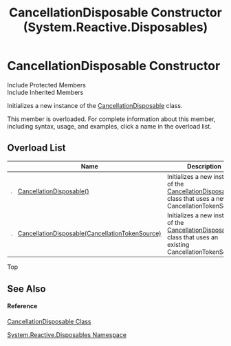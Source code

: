 ﻿---
title: CancellationDisposable Constructor  (System.Reactive.Disposables)
TOCTitle: CancellationDisposable Constructor
ms:assetid: Overload:System.Reactive.Disposables.CancellationDisposable.#ctor
ms:mtpsurl: https://msdn.microsoft.com/en-us/library/system.reactive.disposables.cancellationdisposable.cancellationdisposable(v=VS.103)
ms:contentKeyID: 36069547
ms.date: 06/28/2011
mtps_version: v=VS.103
f1_keywords:
- System.Reactive.Disposables.CancellationDisposable.#ctor
- System.Reactive.Disposables.CancellationDisposable.CancellationDisposable
dev_langs:
- CSharp
- JScript
- VB
- FSharp
---

# CancellationDisposable Constructor

Include Protected Members  
Include Inherited Members  

Initializes a new instance of the [CancellationDisposable](hh212123\(v=vs.103\).md) class.

This member is overloaded. For complete information about this member, including syntax, usage, and examples, click a name in the overload list.

## Overload List

<table>
<thead>
<tr class="header">
<th> </th>
<th>Name</th>
<th>Description</th>
</tr>
</thead>
<tbody>
<tr class="odd">
<td><img src="images\Hh303103.pubmethod(en-us,VS.103).gif" title="Public method" alt="Public method" /></td>
<td><a href="hh229576(v=vs.103).md">CancellationDisposable()</a></td>
<td>Initializes a new instance of the <a href="hh212123(v=vs.103).md">CancellationDisposable</a> class that uses a new CancellationTokenSource.</td>
</tr>
<tr class="even">
<td><img src="images\Hh303103.pubmethod(en-us,VS.103).gif" title="Public method" alt="Public method" /></td>
<td><a href="https://msdn.microsoft.com/en-us/library/m:system.reactive.disposables.cancellationdisposable.#ctor(system.threading.cancellationtokensource)(v=VS.103)">CancellationDisposable(CancellationTokenSource)</a></td>
<td>Initializes a new instance of the <a href="hh212123(v=vs.103).md">CancellationDisposable</a> class that uses an existing CancellationTokenSource.</td>
</tr>
</tbody>
</table>

Top

## See Also

#### Reference

[CancellationDisposable Class](hh212123\(v=vs.103\).md)

[System.Reactive.Disposables Namespace](hh229090\(v=vs.103\).md)

